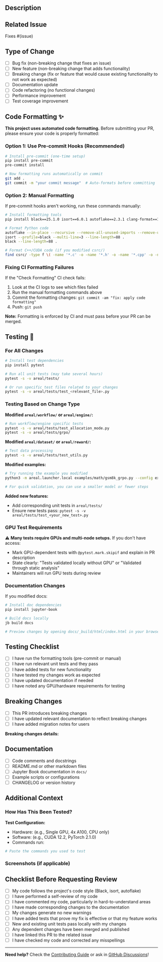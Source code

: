 ## Description

<!-- Provide a clear and concise description of what this PR does -->

## Related Issue

<!-- Link to the issue this PR addresses. PRs should be related to a well-templated issue. -->

Fixes #(issue)

## Type of Change

<!-- Mark the relevant option with an 'x' -->

- [ ] Bug fix (non-breaking change that fixes an issue)
- [ ] New feature (non-breaking change that adds functionality)
- [ ] Breaking change (fix or feature that would cause existing functionality to not
  work as expected)
- [ ] Documentation update
- [ ] Code refactoring (no functional changes)
- [ ] Performance improvement
- [ ] Test coverage improvement

## Code Formatting ✨

**This project uses automated code formatting.** Before submitting your PR, please
ensure your code is properly formatted:

### Option 1: Use Pre-commit Hooks (Recommended)

```bash
# Install pre-commit (one-time setup)
pip install pre-commit
pre-commit install

# Now formatting runs automatically on commit
git add .
git commit -m "your commit message"  # Auto-formats before committing
```

### Option 2: Manual Formatting

If pre-commit hooks aren't working, run these commands manually:

```bash
# Install formatting tools
pip install black==25.1.0 isort==6.0.1 autoflake==2.3.1 clang-format==19.1.7

# Format Python code
autoflake --in-place --recursive --remove-all-unused-imports --remove-unused-variables areal/ examples/
isort --profile=black --multi-line=3 --line-length=88 .
black --line-length=88 .

# Format C++/CUDA code (if you modified csrc/)
find csrc/ -type f \( -name '*.c' -o -name '*.h' -o -name '*.cpp' -o -name '*.hpp' -o -name '*.cu' -o -name '*.cuh' \) -exec clang-format -i {} +
```

### Fixing CI Formatting Failures

If the "Check Formatting" CI check fails:

1. Look at the CI logs to see which files failed
1. Run the manual formatting commands above
1. Commit the formatting changes: `git commit -am "fix: apply code formatting"`
1. Push: `git push`

**Note:** Formatting is enforced by CI and must pass before your PR can be merged.

## Testing 🧪

### For All Changes

```bash
# Install test dependencies
pip install pytest

# Run all unit tests (may take several hours)
pytest -s -v areal/tests/

# Or run specific test files related to your changes
pytest -s -v areal/tests/test_<relevant_file>.py
```

### Testing Based on Change Type

**Modified `areal/workflow/` or `areal/engine/`:**

```bash
# Run workflow/engine specific tests
pytest -s -v areal/tests/test_allocation_mode.py
pytest -s -v areal/tests/grpo/
```

**Modified `areal/dataset/` or `areal/reward/`:**

```bash
# Test data processing
pytest -s -v areal/tests/test_utils.py
```

**Modified examples:**

```bash
# Try running the example you modified
python3 -m areal.launcher.local examples/math/gsm8k_grpo.py --config examples/math/gsm8k_grpo.yaml

# For quick validation, you can use a smaller model or fewer steps
```

**Added new features:**

- Add corresponding unit tests in `areal/tests/`
- Ensure new tests pass: `pytest -s -v areal/tests/test_<your_new_test>.py`

### GPU Test Requirements

⚠️ **Many tests require GPUs and multi-node setups.** If you don't have access:

- Mark GPU-dependent tests with `@pytest.mark.skipif` and explain in PR description
- State clearly: "Tests validated locally without GPU" or "Validated through static
  analysis"
- Maintainers will run GPU tests during review

### Documentation Changes

If you modified docs:

```bash
# Install doc dependencies
pip install jupyter-book

# Build docs locally
jb build docs

# Preview changes by opening docs/_build/html/index.html in your browser
```

## Testing Checklist

<!-- Mark with 'x' what you've done -->

- [ ] I have run the formatting tools (pre-commit or manual)
- [ ] I have run relevant unit tests and they pass
- [ ] I have added tests for new functionality
- [ ] I have tested my changes work as expected
- [ ] I have updated documentation if needed
- [ ] I have noted any GPU/hardware requirements for testing

## Breaking Changes

<!-- If this PR introduces breaking changes, list them here -->

- [ ] This PR introduces breaking changes
- [ ] I have updated relevant documentation to reflect breaking changes
- [ ] I have added migration notes for users

**Breaking changes details:**

<!-- Describe what breaks and how users should migrate -->

## Documentation

<!-- List any documentation you've added or updated -->

- [ ] Code comments and docstrings
- [ ] README.md or other markdown files
- [ ] Jupyter Book documentation in `docs/`
- [ ] Example scripts or configurations
- [ ] CHANGELOG or version history

## Additional Context

<!-- Add any other context, screenshots, logs, or explanations here -->

### How Has This Been Tested?

<!-- Describe how you verified your changes work -->

**Test Configuration:**

- Hardware: (e.g., Single GPU, 4x A100, CPU only)
- Software: (e.g., CUDA 12.2, PyTorch 2.1.0)
- Commands run:

```bash
# Paste the commands you used to test
```

### Screenshots (if applicable)

<!-- Add screenshots to demonstrate UI changes, training curves, etc. -->

## Checklist Before Requesting Review

- [ ] My code follows the project's code style (Black, isort, autoflake)
- [ ] I have performed a self-review of my code
- [ ] I have commented my code, particularly in hard-to-understand areas
- [ ] I have made corresponding changes to the documentation
- [ ] My changes generate no new warnings
- [ ] I have added tests that prove my fix is effective or that my feature works
- [ ] New and existing unit tests pass locally with my changes
- [ ] Any dependent changes have been merged and published
- [ ] I have linked this PR to the related issue
- [ ] I have checked my code and corrected any misspellings

______________________________________________________________________

**Need help?** Check the [Contributing Guide](../CONTRIBUTING.md) or ask in
[GitHub Discussions](https://github.com/inclusionAI/AReaL/discussions)!
